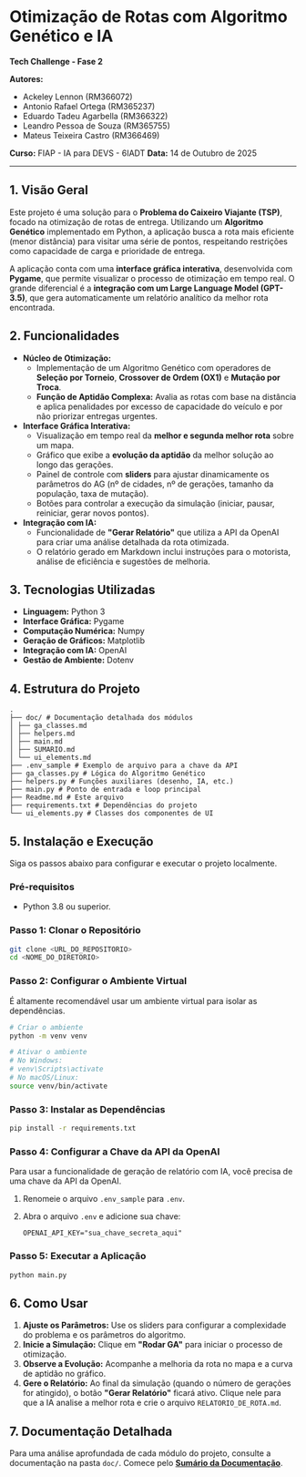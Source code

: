 # Otimização de Rotas com Algoritmo Genético e IA

**Tech Challenge - Fase 2**

**Autores:**
*   Ackeley Lennon (RM366072)
*   Antonio Rafael Ortega (RM365237)
*   Eduardo Tadeu Agarbella (RM366322)
*   Leandro Pessoa de Souza (RM365755)
*   Mateus Teixeira Castro (RM366469)

**Curso:** FIAP - IA para DEVS - 6IADT
**Data:** 14 de Outubro de 2025

---

## 1. Visão Geral

Este projeto é uma solução para o **Problema do Caixeiro Viajante (TSP)**, focado na otimização de rotas de entrega. Utilizando um **Algoritmo Genético** implementado em Python, a aplicação busca a rota mais eficiente (menor distância) para visitar uma série de pontos, respeitando restrições como capacidade de carga e prioridade de entrega.

A aplicação conta com uma **interface gráfica interativa**, desenvolvida com **Pygame**, que permite visualizar o processo de otimização em tempo real. O grande diferencial é a **integração com um Large Language Model (GPT-3.5)**, que gera automaticamente um relatório analítico da melhor rota encontrada.

<!-- Inserir um GIF ou Screenshot da aplicação aqui -->

## 2. Funcionalidades

-   **Núcleo de Otimização:**
    -   Implementação de um Algoritmo Genético com operadores de **Seleção por Torneio**, **Crossover de Ordem (OX1)** e **Mutação por Troca**.
    -   **Função de Aptidão Complexa:** Avalia as rotas com base na distância e aplica penalidades por excesso de capacidade do veículo e por não priorizar entregas urgentes.
-   **Interface Gráfica Interativa:**
    -   Visualização em tempo real da **melhor e segunda melhor rota** sobre um mapa.
    -   Gráfico que exibe a **evolução da aptidão** da melhor solução ao longo das gerações.
    -   Painel de controle com **sliders** para ajustar dinamicamente os parâmetros do AG (nº de cidades, nº de gerações, tamanho da população, taxa de mutação).
    -   Botões para controlar a execução da simulação (iniciar, pausar, reiniciar, gerar novos pontos).
-   **Integração com IA:**
    -   Funcionalidade de **"Gerar Relatório"** que utiliza a API da OpenAI para criar uma análise detalhada da rota otimizada.
    -   O relatório gerado em Markdown inclui instruções para o motorista, análise de eficiência e sugestões de melhoria.

## 3. Tecnologias Utilizadas

-   **Linguagem:** Python 3
-   **Interface Gráfica:** Pygame
-   **Computação Numérica:** Numpy
-   **Geração de Gráficos:** Matplotlib
-   **Integração com IA:** OpenAI
-   **Gestão de Ambiente:** Dotenv

## 4. Estrutura do Projeto

```
. 
├── doc/ # Documentação detalhada dos módulos 
│ ├── ga_classes.md 
│ ├── helpers.md 
│ ├── main.md 
│ ├── SUMARIO.md 
│ └── ui_elements.md 
├── .env_sample # Exemplo de arquivo para a chave da API 
├── ga_classes.py # Lógica do Algoritmo Genético 
├── helpers.py # Funções auxiliares (desenho, IA, etc.) 
├── main.py # Ponto de entrada e loop principal 
├── Readme.md # Este arquivo 
├── requirements.txt # Dependências do projeto 
└── ui_elements.py # Classes dos componentes de UI
```

## 5. Instalação e Execução

Siga os passos abaixo para configurar e executar o projeto localmente.

### Pré-requisitos

-   Python 3.8 ou superior.

### Passo 1: Clonar o Repositório

```bash
git clone <URL_DO_REPOSITORIO>
cd <NOME_DO_DIRETORIO>
```

### Passo 2: Configurar o Ambiente Virtual

É altamente recomendável usar um ambiente virtual para isolar as dependências.

```bash
# Criar o ambiente
python -m venv venv

# Ativar o ambiente
# No Windows:
# venv\Scripts\activate
# No macOS/Linux:
source venv/bin/activate
```

### Passo 3: Instalar as Dependências

```bash
pip install -r requirements.txt
```

### Passo 4: Configurar a Chave da API da OpenAI

Para usar a funcionalidade de geração de relatório com IA, você precisa de uma chave da API da OpenAI.

1.  Renomeie o arquivo `.env_sample` para `.env`.
2.  Abra o arquivo `.env` e adicione sua chave:

    ```
    OPENAI_API_KEY="sua_chave_secreta_aqui"
    ```

### Passo 5: Executar a Aplicação

```bash
python main.py
```

## 6. Como Usar

1.  **Ajuste os Parâmetros:** Use os sliders para configurar a complexidade do problema e os parâmetros do algoritmo.
2.  **Inicie a Simulação:** Clique em **"Rodar GA"** para iniciar o processo de otimização.
3.  **Observe a Evolução:** Acompanhe a melhoria da rota no mapa e a curva de aptidão no gráfico.
4.  **Gere o Relatório:** Ao final da simulação (quando o número de gerações for atingido), o botão **"Gerar Relatório"** ficará ativo. Clique nele para que a IA analise a melhor rota e crie o arquivo `RELATORIO_DE_ROTA.md`.

## 7. Documentação Detalhada

Para uma análise aprofundada de cada módulo do projeto, consulte a documentação na pasta `doc/`. Comece pelo **[Sumário da Documentação](./doc/SUMARIO.md)**.